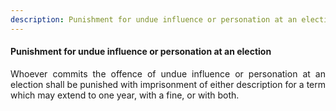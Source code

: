 ```yaml
---
description: Punishment for undue influence or personation at an election
---
```


#### Punishment for undue influence or personation at an election
<div style="text-align: justify">

Whoever commits the offence of undue influence or personation at an election shall be punished with imprisonment of either description for a term which may extend to one year, with a fine, or with both.

</div>
